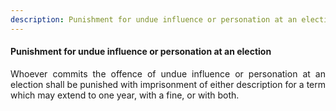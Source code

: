 ```yaml
---
description: Punishment for undue influence or personation at an election
---
```


#### Punishment for undue influence or personation at an election
<div style="text-align: justify">

Whoever commits the offence of undue influence or personation at an election shall be punished with imprisonment of either description for a term which may extend to one year, with a fine, or with both.

</div>
